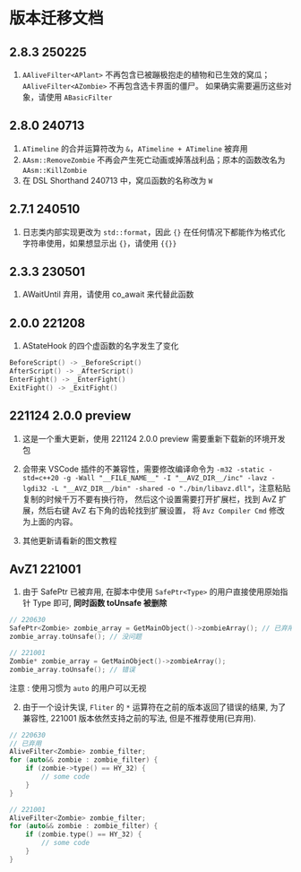 <!--
 * @Coding: utf-8
 * @Author: vector-wlc
 * @Date: 2022-09-19 18:36:24
 * @Description:
-->

# 版本迁移文档

## 2.8.3 250225

1. `AAliveFilter<APlant>` 不再包含已被蹦极抱走的植物和已生效的窝瓜；`AAliveFilter<AZombie>` 不再包含选卡界面的僵尸。
如果确实需要遍历这些对象，请使用 `ABasicFilter`

## 2.8.0 240713

1. `ATimeline` 的合并运算符改为 `&`，`ATimeline + ATimeline` 被弃用
2. `AAsm::RemoveZombie` 不再会产生死亡动画或掉落战利品；原本的函数改名为 `AAsm::KillZombie`
3. 在 DSL Shorthand 240713 中，窝瓜函数的名称改为 `W`

## 2.7.1 240510

1. 日志类内部实现更改为 `std::format`，因此 `{}` 在任何情况下都能作为格式化字符串使用，如果想显示出 `{}`，请使用 `{{}}`

## 2.3.3 230501

1. AWaitUntil 弃用，请使用 co_await 来代替此函数

## 2.0.0 221208

1. AStateHook 的四个虚函数的名字发生了变化

```C++
BeforeScript() -> _BeforeScript()
AfterScript() -> _AfterScript()
EnterFight() -> _EnterFight()
ExitFight() -> _ExitFight()
```

## 221124 2.0.0 preview

1. 这是一个重大更新，使用 221124 2.0.0 preview 需要重新下载新的环境开发包

2. 会带来 VSCode 插件的不兼容性，需要修改编译命令为 `-m32 -static -std=c++20 -g -Wall "__FILE_NAME__" -I "__AVZ_DIR__/inc" -lavz -lgdi32 -L "__AVZ_DIR__/bin" -shared -o "./bin/libavz.dll"`，注意粘贴复制的时候千万不要有换行符， 然后这个设置需要打开扩展栏，找到 AvZ 扩展，然后右键 AvZ 右下角的齿轮找到扩展设置， 将 `Avz Compiler Cmd` 修改为上面的内容。

3. 其他更新请看新的图文教程

## AvZ1 221001

1. 由于 SafePtr 已被弃用, 在脚本中使用 `SafePtr<Type>` 的用户直接使用原始指针 Type 即可,
**同时函数 toUnsafe 被删除**

```C++
// 220630
SafePtr<Zombie> zombie_array = GetMainObject()->zombieArray(); // 已弃用
zombie_array.toUnsafe(); // 没问题

// 221001
Zombie* zombie_array = GetMainObject()->zombieArray();
zombie_array.toUnsafe(); // 错误
```

注意 : 使用习惯为 `auto` 的用户可以无视

2. 由于一个设计失误, `Fliter` 的 `*` 运算符在之前的版本返回了错误的结果,
为了兼容性, 221001 版本依然支持之前的写法, 但是不推荐使用(已弃用).

```C++
// 220630
// 已弃用
AliveFilter<Zombie> zombie_filter;
for (auto&& zombie : zombie_filter) {
    if (zombie->type() == HY_32) {
        // some code
    }
}

// 221001
AliveFilter<Zombie> zombie_filter;
for (auto&& zombie : zombie_filter) {
    if (zombie.type() == HY_32) {
        // some code
    }
}
```
